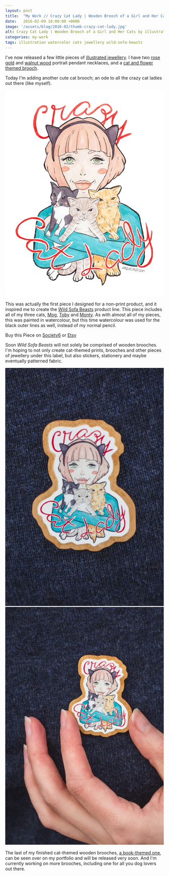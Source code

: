 ```yaml
---
layout: post
title:  "My Work // Crazy Cat Lady | Wooden Brooch of a Girl and Her Cats"
date:   2016-02-09 10:00:00 +0000
image: '/assets/blog/2016-02/thumb-crazy-cat-lady.jpg'
alt: Crazy Cat Lady | Wooden Brooch of a Girl and Her Cats by illustrator / artist Karen Muray of A Rose Cast
categories: my-work
tags: illustration watercolor cats jewellery wild-sofa-beasts
---
```


<p class="intro">I've now released a few little pieces of  <a href="https://www.etsy.com/shop/ARoseCast?section_id=18187909" title="Illustrated jewellery on A Rose Cast's Etsy store">illustrated jewellery</a>. I have two <a href="https://www.etsy.com/listing/257926790/rose-gold-walnut-wood-pendant-necklace" title="Illustrated jewellery on A Rose Cast's Etsy store">rose gold</a> and <a href="https://www.etsy.com/listing/257821751/rose-gold-walnut-wood-pendant-necklace" title="Illustrated jewellery on A Rose Cast's Etsy store">walnut wood</a> portrait pendant necklaces, and a <a href="https://www.etsy.com/listing/257820045/walnut-wood-brooch-with-illustration-of" title="Illustrated jewellery on A Rose Cast's Etsy store">cat and flower themed brooch</a>.</p>

Today I'm adding another cute cat brooch; an ode to all the crazy cat ladies out there (like myself).

![Crazy Cat - Lady Wooden Brooch of a Girl and Her Cats by illustrator / artist Karen Muray of A Rose Cast](/assets/folio/wsb/illustration-crazy-cat-lady.jpg "Crazy Cat - Lady Wooden Brooch of a Girl and Her Cats by illustrator / artist Karen Muray of A Rose Cast")

This was actually the first piece I designed for a non-print product, and it inspired me to create the <a href="/tag/Wild-Sofa-Beasts/" title="See Other Wild Sofa Beasts Products">Wild Sofa Beasts</a> product line. This piece includes all of my three cats, <a href="https://www.instagram.com/p/_bgRcIGFT7/" title="A photo of Mog on my Instagram">Mog</a>, <a href="https://www.instagram.com/p/8nSfiJmFWm/" title="A photo of Toby on my Instagram">Toby</a> and <a href="https://www.instagram.com/p/_JysW9GFdo/" title="A photo of Month on my Instagram">Monty</a>. As with almost all of my pieces, this was painted in watercolour, but this time watercolour was used for the black outer lines as well, instead of my normal pencil.

<div class="highlight">
  <p>Buy <span class="the">this</span> Piece <span class="the">on</span>
    <a href="https://society6.com/product/pink-haired-crazy-cat-lady-with-her-3-cats_print#1=45" title="Buy the Crazy Cat Lady | Wooden Brooch of a Girl and Her Cats on the A Rose Cast Society6 store">Society6</a>
    <span class="the">or</span>
    <a href="https://www.etsy.com/listing/257819325/walnut-wood-brooch-with-an-illustration" title="Buy the Crazy Cat Lady | Wooden Brooch of a Girl and Her Cats on the A Rose Cast Etsy store">Etsy</a>
  </p>
</div>

Soon <em>Wild Sofa Beasts</em> will not solely be comprised of wooden brooches. I'm hoping to not only create cat-themed prints, brooches and other pieces of jewellery under this label, but also stickers, stationery and maybe eventually patterned fabric.

<div class="row">
	<div class="col-md-6">
		<a href="https://www.etsy.com/listing/257819325/walnut-wood-brooch-with-an-illustration" title="Buy the Crazy Cat Lady | Wooden Brooch of a Girl and Her Cats on the A Rose Cast on Etsy"><img src="/assets/blog/2016-02/crazy-cat-lady-wooden-brooch.jpg" alt="Crazy Cat Lady | Wooden Brooch of a Girl and Her Cats"></a>
	</div>
	<div class="col-md-6">
		<a href="https://www.etsy.com/listing/257819325/walnut-wood-brooch-with-an-illustration" title="Buy the Crazy Cat Lady | Wooden Brooch of a Girl and Her Cats on the A Rose Cast on Etsy"><img src="/assets/folio/wsb/wooden-brooch-crazy-cat-lady.jpg" alt="Crazy Cat Lady | Wooden Brooch of a Girl and Her Cats"></a>
	</div>
</div>

The last of my finished cat-themed wooden brooches, <a href="/project/illustration-wild-sofa-beasts.html" title="See the other cat-themed wooden brooches, the last if which is due to be released soon">a book-themed one</a>, can be seen over on my portfolio and will be released very soon. And I'm currently working on more brooches, including one for all you dog lovers out there.